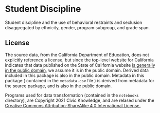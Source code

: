 # Student Discipline

Student discipline and the use of behavioral restraints and seclusion
disaggregated by ethnicity, gender, program subgroup, and grade span.

<!-- start_license -->
## License

The source data, from the California Department of Education, does not
explicitly reference a license, but since the top-level website for California
indicates that data published on the State of California website [is generally
in the public domain](https://www.ca.gov/use/), we assume it is in the public
domain. Derived data included in this package is also in the public domain.
Metadata in this package ( contained in the ``metadata.csv`` file ) is derived
from metadata for the source package, and is also in the public domain.

Programs used for data transformation (contained in the ``notebooks``
directory), are Copyright 2021 Civic Knowledge, and are relased under the
[Creative Commons Attribution-ShareAlike 4.0 International
License.](https://creativecommons.org/licenses/by-sa/4.0/)

<!-- end_license -->